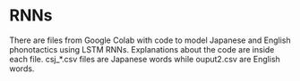 # RNNs
There are files from Google Colab with code to model Japanese and English phonotactics using LSTM RNNs.
Explanations about the code are inside each file. 
csj_*.csv files are Japanese words while ouput2.csv are English words. 
